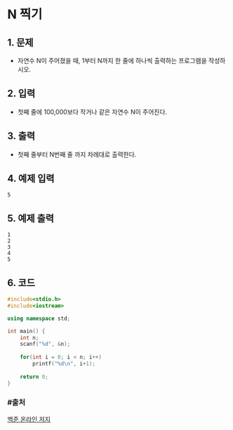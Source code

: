 # N 찍기

## 1. 문제

- 자연수 N이 주어졌을 때, 1부터 N까지 한 줄에 하나씩 출력하는 프로그램을 작성하시오.


## 2. 입력
- 첫째 줄에 100,000보다 작거나 같은 자연수 N이 주어진다.

## 3. 출력

- 첫째 줄부터 N번째 줄 까지 차례대로 출력한다.


## 4. 예제 입력
```
5
```

## 5. 예제 출력
```
1
2
3
4
5
```

## 6. 코드

```c++
#include<stdio.h>
#include<iostream>

using namespace std;

int main() {
    int n;
    scanf("%d", &n);
    
    for(int i = 0; i < n; i++)
        printf("%d\n", i+1);
    
    return 0;
}
```



### #출처

[백준 온라인 저지](https://www.acmicpc.net/problem/2741)
